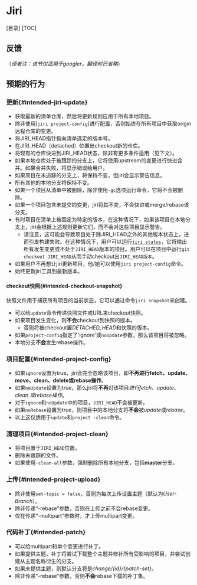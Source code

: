 # Jiri

[目录]
[TOC]

## 反馈
（*译者注：该节仅适用于googler，翻译时已省略*）

## 预期的行为

### 更新{#intended-jiri-update}

* 获取最新的清单仓库，然后将更新规则应用于所有本地项目。
* 除非使用[`jiri project-config`]进行配置，否则始终在所有项目中获取origin远程仓库的变更。
* 将JIRI_HEAD指针指向清单选定的版本号。
* 在JIRI_HEAD（detached）位置出checkout新的仓库。
* 将现有的仓库快进到JIRI_HEAD状态，除非有更多条件适用（见下文）。
* 如果本地仓库处于被跟踪的分支上，它将使用upstream的变更进行快进合并。如果合并失败，将显示错误给用户。
* 如果项目在未追踪的分支上，将保持不变，但jiri会显示警告信息。
* 所有其他的本地分支将保持不变。
* 如果一个项目从清单中被删除，除非使用`-gc`选项运行命令，它将不会被删除。
* 如果一个项目包含未提交的变更，jiri将其不变，不会快进或merge/rebase该分支。
* 有时项目在清单上被固定为特定的版本，在这种情况下，如果该项目在本地分支上，jiri会根据上述规则更新它们，而不会对这些项目显示警告。
  * 请注意，这可能会导致项目处于除JIRI_HEAD之外的其他版本状态上，进而引发构建失败。在这种情况下，用户可以运行[`jiri status`](/howdoi.md＃use-jiri-status)，它将输出所有发生变更或不处于`JIRI_HEAD`版本的项目。用户可以在项目中运行`git checkout JIRI_HEAD`从而手动checkout出`JIRI_HEAD版本`。
* 如果用户不再想让jiri更新项目，他/她可以使用`jiri project-config`命令。
* 始终更新jiri工具到最新版本。

#### checkout快照{#intended-checkout-snapshot}

快照文件用于捕获所有项目的当前状态，它可以通过命令`jiri snapshot`来创建。

* 可以给`update`命令传递快照文件或URL来checkout快照。
* 如果项目发生变化，则**不会**checkout到快照的版本。
    * 否则将被checkout置*DETACHED_HEAD*和快照的版本。
* 如果`project-config`指定了'ignore'或`noUpdate`参数，那么该项目将被忽略。
* 本地分支**不会**发生rebase操作。

### 项目配置{#intended-project-config}
* 如果`ignore`设置为true，jiri会完全忽略该项目，即**不再进行fetch、update、move、clean、delete或rebase操作**。
* 如果`noUpdate`设置为true，那么jiri将**不再**对该项目*进行fetch、update、clean 或rebase操作*。
* 对于`ignore`和`noUpdate`中的项目，`JIRI_HEAD`不会被更新。
* 如果`noRebase`设置为true，则项目中的本地分支将**不会**被*update*或*rebase*。
* 以上这仅适用于`update`和`project -clean`命令。


### 清理项目{#intended-project-clean}

* 将项目置于`JIRI_HEAD`位置。
* 删除未跟踪的文件。
* 如果使用`-clean-all`参数，强制删除所有本地分支，包括**master**分支。

### 上传{#intended-project-upload}

* 除非使用`set-topic = false`，否则为每次上传设置主题（默认为*User-Branch*）。
* 除非传递“-rebase”参数，否则在上传之前不会rebase变更。
* 仅在传递“-multipart”参数时，才上传multipart变更。

### 代码补丁{#intended-patch}

* 可以给multipart和单个变更进行补丁。
* 如果提供主题，补丁将尝试下载整个主题并修补所有受影响的项目，并尝试创建从主题名称衍生的分支。
* 如果未提供主题，则默认分支将是*change/{id}/{patch-set}*。
* 除非传递“-rebase”参数，否则**不会**rebase下载的补丁集。
